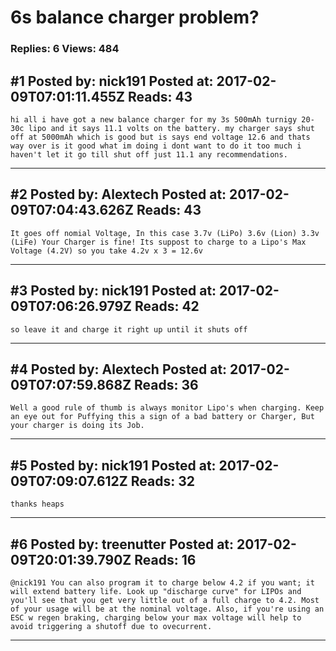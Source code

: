 # 6s balance charger problem?

### Replies: 6 Views: 484

## \#1 Posted by: nick191 Posted at: 2017-02-09T07:01:11.455Z Reads: 43

```
hi all i have got a new balance charger for my 3s 500mAh turnigy 20-30c lipo and it says 11.1 volts on the battery. my charger says shut off at 5000mAh which is good but is says end voltage 12.6 and thats way over is it good what im doing i dont want to do it too much i haven't let it go till shut off just 11.1 any recommendations.
```

---
## \#2 Posted by: Alextech Posted at: 2017-02-09T07:04:43.626Z Reads: 43

```
It goes off nomial Voltage, In this case 3.7v (LiPo) 3.6v (Lion) 3.3v (LiFe) Your Charger is fine! Its suppost to charge to a Lipo's Max Voltage (4.2V) so you take 4.2v x 3 = 12.6v
```

---
## \#3 Posted by: nick191 Posted at: 2017-02-09T07:06:26.979Z Reads: 42

```
so leave it and charge it right up until it shuts off
```

---
## \#4 Posted by: Alextech Posted at: 2017-02-09T07:07:59.868Z Reads: 36

```
Well a good rule of thumb is always monitor Lipo's when charging. Keep an eye out for Puffying this a sign of a bad battery or Charger, But your charger is doing its Job.
```

---
## \#5 Posted by: nick191 Posted at: 2017-02-09T07:09:07.612Z Reads: 32

```
thanks heaps
```

---
## \#6 Posted by: treenutter Posted at: 2017-02-09T20:01:39.790Z Reads: 16

```
@nick191 You can also program it to charge below 4.2 if you want; it will extend battery life. Look up "discharge curve" for LIPOs and you'll see that you get very little out of a full charge to 4.2. Most of your usage will be at the nominal voltage. Also, if you're using an ESC w regen braking, charging below your max voltage will help to avoid triggering a shutoff due to ovecurrent.
```

---
